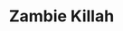 ---
layout: game
title: Zambie Killah
meta: "You wake up"
logo: img/placeholder.png
coverImg: img/banner.jpg
category: game
---